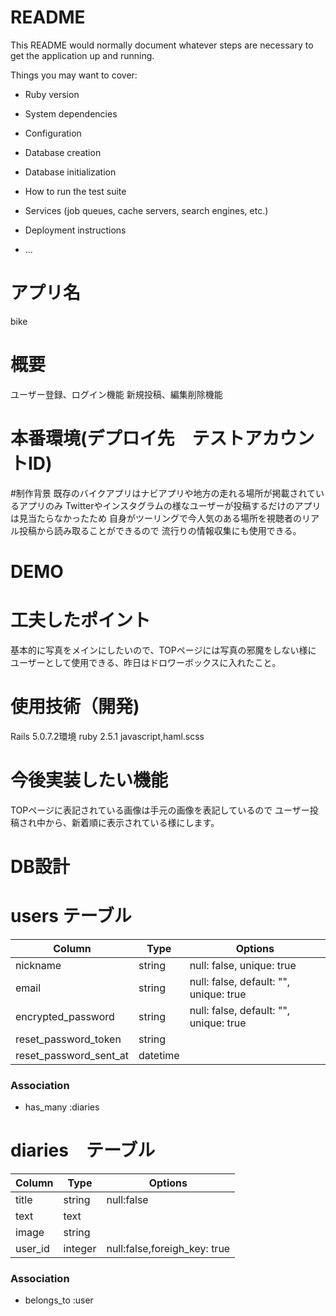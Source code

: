 # README

This README would normally document whatever steps are necessary to get the
application up and running.

Things you may want to cover:

* Ruby version

* System dependencies

* Configuration

* Database creation

* Database initialization

* How to run the test suite

* Services (job queues, cache servers, search engines, etc.)

* Deployment instructions

* ...

# アプリ名
bike

# 概要
ユーザー登録、ログイン機能
新規投稿、編集削除機能

# 本番環境(デプロイ先　テストアカウントID)

#制作背景
既存のバイクアプリはナビアプリや地方の走れる場所が掲載されているアプリのみ
Twitterやインスタグラムの様なユーザーが投稿するだけのアプリは見当たらなかったため
自身がツーリングで今人気のある場所を視聴者のリアル投稿から読み取ることができるので
流行りの情報収集にも使用できる。

# DEMO

# 工夫したポイント
基本的に写真をメインにしたいので、TOPページには写真の邪魔をしない様に
ユーザーとして使用できる、昨日はドロワーボックスに入れたこと。

# 使用技術（開発)
Rails 5.0.7.2環境
ruby 2.5.1
javascript,haml.scss

# 今後実装したい機能　
TOPページに表記されている画像は手元の画像を表記しているので
ユーザー投稿され中から、新着順に表示されている様にします。

# DB設計

# users テーブル

Column|Type|Options|
|------|----|-------|
|nickname|string|null: false, unique: true|
|email|string|null: false, default: "", unique: true|
|encrypted_password|string| null: false, default: "", unique: true|
|reset_password_token|string |
|reset_password_sent_at| datetime |

### Association
- has_many :diaries

# diaries　テーブル

Column|Type|Options|
|------|----|-------|
|title |string| null:false|
|text  |text  ||
|image |string||
|user_id|integer|null:false,foreigh_key: true| 
     
 ### Association
- belongs_to :user
